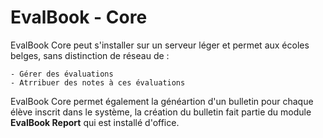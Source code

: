 # EvalBook - Core

EvalBook Core peut s'installer sur un serveur léger et permet aux écoles belges, sans distinction de réseau de :

    - Gérer des évaluations
    - Atrribuer des notes à ces évaluations

EvalBook Core permet également la généartion d'un bulletin pour chaque élève inscrit dans le système, la création du bulletin fait partie 
du module **EvalBook Report** qui est installé d'office.


